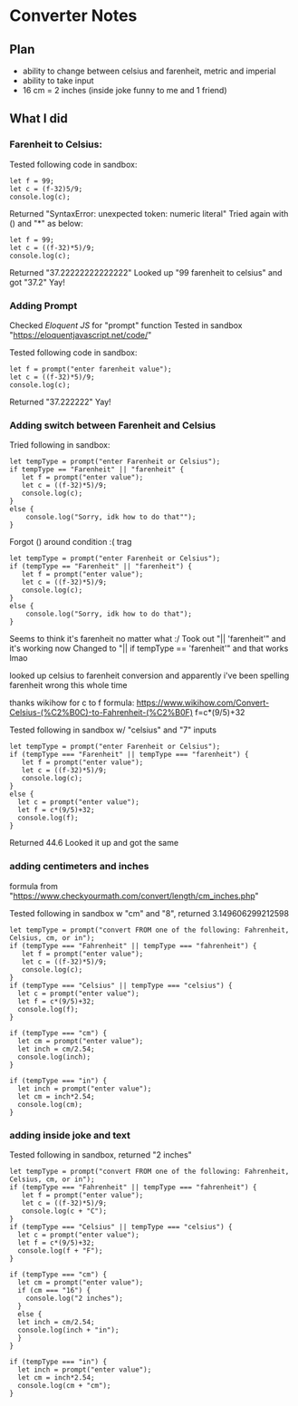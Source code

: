 # Converter Notes
## Plan
- ability to change between celsius and farenheit, metric and imperial
- ability to take input
- 16 cm = 2 inches (inside joke funny to me and 1 friend)

## What I did
### Farenheit to Celsius:
Tested following code in sandbox:

```
let f = 99;
let c = (f-32)5/9;
console.log(c);
```

Returned "SyntaxError: unexpected token: numeric literal"
Tried again with () and "*" as below:

```
let f = 99;
let c = ((f-32)*5)/9;
console.log(c);
```

Returned "37.22222222222222"
Looked up "99 farenheit to celsius" and got "37.2"
Yay!

### Adding Prompt
Checked *Eloquent JS* for "prompt" function
Tested in sandbox "https://eloquentjavascript.net/code/"

Tested following code in sandbox:
```
let f = prompt("enter farenheit value");
let c = ((f-32)*5)/9;
console.log(c);
```

Returned "37.222222"
Yay!

### Adding switch between Farenheit and Celsius
Tried following in sandbox:

```
let tempType = prompt("enter Farenheit or Celsius");
if tempType == "Farenheit" || "farenheit" {
   let f = prompt("enter value");
   let c = ((f-32)*5)/9;
   console.log(c);
}
else {
	console.log("Sorry, idk how to do that"");
}
```

Forgot () around condition :( trag

```
let tempType = prompt("enter Farenheit or Celsius");
if (tempType == "Farenheit" || "farenheit") {
   let f = prompt("enter value");
   let c = ((f-32)*5)/9;
   console.log(c);
}
else {
	console.log("Sorry, idk how to do that");
}
```

Seems to think it's farenheit no matter what :/
Took out "|| 'farenheit'" and it's working now
Changed to "|| if tempType == 'farenheit'" and that works lmao

looked up celsius to farenheit conversion and apparently i've been spelling farenheit wrong this whole time

thanks wikihow for c to f formula: https://www.wikihow.com/Convert-Celsius-(%C2%B0C)-to-Fahrenheit-(%C2%B0F)
f=c*(9/5)+32

Tested following in sandbox w/ "celsius" and "7" inputs

```
let tempType = prompt("enter Farenheit or Celsius");
if (tempType === "Farenheit" || tempType === "farenheit") {
   let f = prompt("enter value");
   let c = ((f-32)*5)/9;
   console.log(c);
}
else {
  let c = prompt("enter value");
  let f = c*(9/5)+32;
  console.log(f);
}
```

Returned 44.6
Looked it up and got the same

### adding centimeters and inches
formula from "https://www.checkyourmath.com/convert/length/cm_inches.php"

Tested following in sandbox w "cm" and "8", returned 3.149606299212598

```
let tempType = prompt("convert FROM one of the following: Fahrenheit, Celsius, cm, or in");
if (tempType === "Fahrenheit" || tempType === "fahrenheit") {
   let f = prompt("enter value");
   let c = ((f-32)*5)/9;
   console.log(c);
}
if (tempType === "Celsius" || tempType === "celsius") {
  let c = prompt("enter value");
  let f = c*(9/5)+32;
  console.log(f);
}

if (tempType === "cm") {
  let cm = prompt("enter value");
  let inch = cm/2.54;
  console.log(inch);
}

if (tempType === "in") {
  let inch = prompt("enter value");
  let cm = inch*2.54;
  console.log(cm);
}
```

### adding inside joke and text

Tested following in sandbox, returned "2 inches"

```
let tempType = prompt("convert FROM one of the following: Fahrenheit, Celsius, cm, or in");
if (tempType === "Fahrenheit" || tempType === "fahrenheit") {
   let f = prompt("enter value");
   let c = ((f-32)*5)/9;
   console.log(c + "C");
}
if (tempType === "Celsius" || tempType === "celsius") {
  let c = prompt("enter value");
  let f = c*(9/5)+32;
  console.log(f + "F");
}

if (tempType === "cm") {
  let cm = prompt("enter value");
  if (cm === "16") {
    console.log("2 inches");
  }
  else {
  let inch = cm/2.54;
  console.log(inch + "in");
  }
}

if (tempType === "in") {
  let inch = prompt("enter value");
  let cm = inch*2.54;
  console.log(cm + "cm");
}
```









